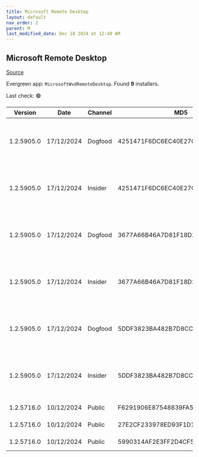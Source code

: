 ```yaml
---
title: Microsoft Remote Desktop
layout: default
nav_order: 2
parent: M
last_modified_date: Dec 18 2024 at 12:40 AM
---
```


## Microsoft Remote Desktop

[Source](https://docs.microsoft.com/en-us/azure/virtual-desktop/connect-windows-7-10)

Evergreen app: `MicrosoftWvdRemoteDesktop`. Found **9** installers.

Last check: 🟢

| Version    | Date       | Channel | MD5                              | Sha2                                                                                                                             | Architecture | Filename                           | URI                                                                                                                                                                                                                                                                  |
| ---------- | ---------- | ------- | -------------------------------- | -------------------------------------------------------------------------------------------------------------------------------- | ------------ | ---------------------------------- | -------------------------------------------------------------------------------------------------------------------------------------------------------------------------------------------------------------------------------------------------------------------- |
| 1.2.5905.0 | 17/12/2024 | Dogfood | 4251471F6DC6EC40E27C166832148DBA | 004237A5CF513319F734B8B4BB7389934FED64B87C2990DDCF2AE18D059070886C4525E1F82FCA3122B58E0AEC2F70C609C08EA480369734E0E219BD0D51EC8E | ARM64        |                                    | [https://res.cdn.office.net/remote-desktop-windows-client/f9f3d51f-3f2f-4c36-a316-a3e63a28158a/RemoteDesktop_1.2.5905.0_ARM64.msi](https://res.cdn.office.net/remote-desktop-windows-client/f9f3d51f-3f2f-4c36-a316-a3e63a28158a/RemoteDesktop_1.2.5905.0_ARM64.msi) |
| 1.2.5905.0 | 17/12/2024 | Insider | 4251471F6DC6EC40E27C166832148DBA | 004237A5CF513319F734B8B4BB7389934FED64B87C2990DDCF2AE18D059070886C4525E1F82FCA3122B58E0AEC2F70C609C08EA480369734E0E219BD0D51EC8E | ARM64        |                                    | [https://res.cdn.office.net/remote-desktop-windows-client/f9f3d51f-3f2f-4c36-a316-a3e63a28158a/RemoteDesktop_1.2.5905.0_ARM64.msi](https://res.cdn.office.net/remote-desktop-windows-client/f9f3d51f-3f2f-4c36-a316-a3e63a28158a/RemoteDesktop_1.2.5905.0_ARM64.msi) |
| 1.2.5905.0 | 17/12/2024 | Dogfood | 3677A66B46A7D81F18D27B7B60F42A68 | D359D8FB08B1CFFA8C76F94CA0E3B9AA9988DC6E394C7DF5F3B72A5942808B186354E826D1DD4DE983654B52B85FE9EF7B16B86F7C81D99BE856B4E0DDBD82A4 | x64          |                                    | [https://res.cdn.office.net/remote-desktop-windows-client/1e097054-644e-4efa-8dd9-761d42f3ed22/RemoteDesktop_1.2.5905.0_x64.msi](https://res.cdn.office.net/remote-desktop-windows-client/1e097054-644e-4efa-8dd9-761d42f3ed22/RemoteDesktop_1.2.5905.0_x64.msi)     |
| 1.2.5905.0 | 17/12/2024 | Insider | 3677A66B46A7D81F18D27B7B60F42A68 | D359D8FB08B1CFFA8C76F94CA0E3B9AA9988DC6E394C7DF5F3B72A5942808B186354E826D1DD4DE983654B52B85FE9EF7B16B86F7C81D99BE856B4E0DDBD82A4 | x64          |                                    | [https://res.cdn.office.net/remote-desktop-windows-client/1e097054-644e-4efa-8dd9-761d42f3ed22/RemoteDesktop_1.2.5905.0_x64.msi](https://res.cdn.office.net/remote-desktop-windows-client/1e097054-644e-4efa-8dd9-761d42f3ed22/RemoteDesktop_1.2.5905.0_x64.msi)     |
| 1.2.5905.0 | 17/12/2024 | Dogfood | 5DDF3823BA482B7D8CC59447CED07BC3 | 1C73990DC17923B5506CD5635B44CBCCD0C66809FE743EF936A5A4ED3E77FC15E1E2030235F1258C5EBAAF8184B5DF82C1C8585A57AB98132D861379004992C9 | x86          |                                    | [https://res.cdn.office.net/remote-desktop-windows-client/36f6d466-6c8e-4626-ab72-97b199af6785/RemoteDesktop_1.2.5905.0_x86.msi](https://res.cdn.office.net/remote-desktop-windows-client/36f6d466-6c8e-4626-ab72-97b199af6785/RemoteDesktop_1.2.5905.0_x86.msi)     |
| 1.2.5905.0 | 17/12/2024 | Insider | 5DDF3823BA482B7D8CC59447CED07BC3 | 1C73990DC17923B5506CD5635B44CBCCD0C66809FE743EF936A5A4ED3E77FC15E1E2030235F1258C5EBAAF8184B5DF82C1C8585A57AB98132D861379004992C9 | x86          |                                    | [https://res.cdn.office.net/remote-desktop-windows-client/36f6d466-6c8e-4626-ab72-97b199af6785/RemoteDesktop_1.2.5905.0_x86.msi](https://res.cdn.office.net/remote-desktop-windows-client/36f6d466-6c8e-4626-ab72-97b199af6785/RemoteDesktop_1.2.5905.0_x86.msi)     |
| 1.2.5716.0 | 10/12/2024 | Public  | F6291906E87548839FA54EE7CFF95BB8 | D408170FC3CC89E18FDFC7927988766AB9A30C64E006B12CBE966585D5962896C2542BF4EC30EC1AB2CDA7C4F101FB25440058F0D1D5FB74D9F7B50EAC221E38 | ARM64        | RemoteDesktop_1.2.5716.0_ARM64.msi | [https://query.prod.cms.rt.microsoft.com/cms/api/am/binary/RW1rHVL](https://query.prod.cms.rt.microsoft.com/cms/api/am/binary/RW1rHVL)                                                                                                                               |
| 1.2.5716.0 | 10/12/2024 | Public  | 27E2CF233978ED93F1D11B4436FC0595 | C3D7C4EC0835C5C964B8A18CE000B33E16AF47EF59139F0A752799A88CC782BAC5452AA757C02CC76C8DBBEE9F4AC97AC81E8C52448E3DCBE68D996434ACAAE9 | x64          | RemoteDesktop_1.2.5716.0_x64.msi   | [https://query.prod.cms.rt.microsoft.com/cms/api/am/binary/RW1rHVN](https://query.prod.cms.rt.microsoft.com/cms/api/am/binary/RW1rHVN)                                                                                                                               |
| 1.2.5716.0 | 10/12/2024 | Public  | 5990314AF2E3FF2D4CF5D1771F79DC5A | E3BC6C19B479EF9C622B707A0D303EB9CEE352E8298DA997AB03C4734FBFD75908E32DB57D3DB56FA991B45DB53E020828A6F5562B0E5D36BA0314F26DBEE532 | x86          | RemoteDesktop_1.2.5716.0_x86.msi   | [https://query.prod.cms.rt.microsoft.com/cms/api/am/binary/RW1rA7U](https://query.prod.cms.rt.microsoft.com/cms/api/am/binary/RW1rA7U)                                                                                                                               |
